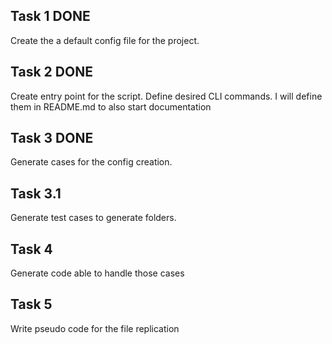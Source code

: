 ## Task 1 DONE

Create the a default config file for the project.

## Task 2 DONE

Create entry point for the script.
Define desired CLI commands. I will define them in README.md to also start documentation

## Task 3 DONE

Generate cases for the config creation.

## Task 3.1

Generate test cases to generate folders.

## Task 4

Generate code able to handle those cases

## Task 5

Write pseudo code for the file replication
